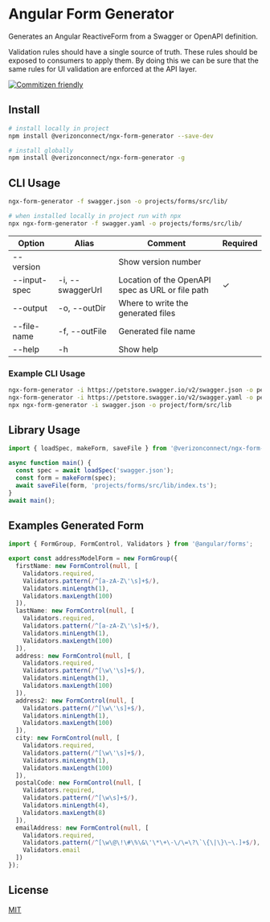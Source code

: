 # Angular Form Generator

Generates an Angular ReactiveForm from a Swagger or OpenAPI definition.

Validation rules should have a single source of truth. These rules should be exposed to consumers to apply them. By doing this we can be sure that the same rules for UI validation are enforced at the API layer.

[![Commitizen friendly](https://img.shields.io/badge/commitizen-friendly-brightgreen.svg)](http://commitizen.github.io/cz-cli/)

## Install

```bash
# install locally in project
npm install @verizonconnect/ngx-form-generator --save-dev

# install globally
npm install @verizonconnect/ngx-form-generator -g
```

## CLI Usage

```bash
ngx-form-generator -f swagger.json -o projects/forms/src/lib/

# when installed locally in project run with npx
npx ngx-form-generator -f swagger.yaml -o projects/forms/src/lib/
```

| Option       | Alias            | Comment                                          | Required |
| ------------ | ---------------- | ------------------------------------------------ | -------- |
| --version    |                  | Show version number                              |          |
| --input-spec | -i, --swaggerUrl | Location of the OpenAPI spec as URL or file path | ✓        |
| --output     | -o, --outDir     | Where to write the generated files               |          |
| --file-name  | -f, --outFile    | Generated file name                              |          |
| --help       | -h               | Show help                                        |          |

### Example CLI Usage

```bash
ngx-form-generator -i https://petstore.swagger.io/v2/swagger.json -o petstore-forms
ngx-form-generator -i https://petstore.swagger.io/v2/swagger.yaml -o petstore-forms
npx ngx-form-generator -i swagger.json -o project/form/src/lib
```

## Library Usage

```typescript
import { loadSpec, makeForm, saveFile } from '@verizonconnect/ngx-form-generator';

async function main() {
  const spec = await loadSpec('swagger.json');
  const form = makeForm(spec);
  await saveFile(form, 'projects/forms/src/lib/index.ts');
}
await main();
```

## Examples Generated Form

```typescript
import { FormGroup, FormControl, Validators } from '@angular/forms';

export const addressModelForm = new FormGroup({
  firstName: new FormControl(null, [
    Validators.required,
    Validators.pattern(/^[a-zA-Z\'\s]+$/),
    Validators.minLength(1),
    Validators.maxLength(100)
  ]),
  lastName: new FormControl(null, [
    Validators.required,
    Validators.pattern(/^[a-zA-Z\'\s]+$/),
    Validators.minLength(1),
    Validators.maxLength(100)
  ]),
  address: new FormControl(null, [
    Validators.required,
    Validators.pattern(/^[\w\'\s]+$/),
    Validators.minLength(1),
    Validators.maxLength(100)
  ]),
  address2: new FormControl(null, [
    Validators.pattern(/^[\w\'\s]+$/),
    Validators.minLength(1),
    Validators.maxLength(100)
  ]),
  city: new FormControl(null, [
    Validators.required,
    Validators.pattern(/^[\w\'\s]+$/),
    Validators.minLength(1),
    Validators.maxLength(100)
  ]),
  postalCode: new FormControl(null, [
    Validators.required,
    Validators.pattern(/^[\w\s]+$/),
    Validators.minLength(4),
    Validators.maxLength(8)
  ]),
  emailAddress: new FormControl(null, [
    Validators.required,
    Validators.pattern(/^[\w\@\!\#\%\&\'\*\+\-\/\=\?\`\{\|\}\~\.]+$/),
    Validators.email
  ])
});
```

## License

[MIT](https://github.com/verizonconnect/blob/master/LICENSE)
